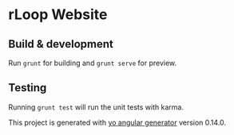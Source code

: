 # rLoop Website

## Build & development

Run `grunt` for building and `grunt serve` for preview.

## Testing

Running `grunt test` will run the unit tests with karma.


This project is generated with [yo angular generator](https://github.com/yeoman/generator-angular)
version 0.14.0.